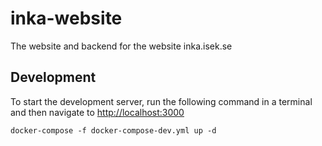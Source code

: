 # inka-website
The website and backend for the website inka.isek.se

## Development
To start the development server, run the following command in a terminal and then navigate to [http://localhost:3000](http://localhost:3000)

```shell
docker-compose -f docker-compose-dev.yml up -d
```